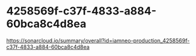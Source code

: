 # 4258569f-c37f-4833-a884-60bca8c4d8ea
https://sonarcloud.io/summary/overall?id=iamneo-production_4258569f-c37f-4833-a884-60bca8c4d8ea
